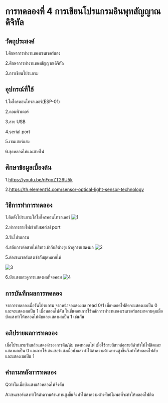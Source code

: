 # การทดลองที่ 4 การเขียนโปรแกรมอินพุทสัญญาณดิจิทัล

## วัตถุประสงค์
1.ศึกษาการทำงานของเซนเซอร์แสง

2.ศึกษาการทำงานของสัญญาณดิจิทัล 

3.การเขียนโปรแกรม

## อุปกรณ์ที่ใช้
1.ไมโครคอนโทรลเลอร์(ESP-01)

2.คอมพิวเตอร์

3.สาย USB

4.serial port

5.เซนเซอร์แสง

6.ชุดหลอดไฟและสายไฟ

## ศึกษาข้อมูลเบื้องต้น
1.https://youtu.be/nFqoZT26U5k

2.https://th.element14.com/sensor-optical-light-sensor-technology

## วิธีการทำการทดลอง
1.ติดตั้งโปรแกรมใส่ไมโครคอนโทรลเลอร์
![1](https://user-images.githubusercontent.com/80879309/112285421-e34ac300-8cbc-11eb-9e40-a6434706fa9f.jpg)

2.ทำการสายไฟเข้ากับserial port

3.รันโปรแกรม

4.สลับการต่อสายไฟสีขาวเข้ากับสีต่างๆแล้วดูการแสดงผล
![2](https://user-images.githubusercontent.com/80879309/112285506-f78ec000-8cbc-11eb-9726-fd6f4bd181dc.jpg)

5.ต่อเซนเซอร์แสงเข้ากับชุดหลายไฟ

![3](https://user-images.githubusercontent.com/80879309/112285492-f3fb3900-8cbc-11eb-8dc9-f64096edd41f.jpg)

6.บังแสงและดูการแสดงผลที่จอคอม
![4](https://user-images.githubusercontent.com/80879309/112285477-f1004880-8cbc-11eb-91f5-74fff6aac5ee.jpg)

## การบันทึกผลการทดลอง
จากการทดลองเมื่อรันโปรแกรม จากหน้าจอแสดงผล read 0/1 เมื่อหลอดไฟติดจะแสดงผลเป็น 0 และจะแสดงผลเป็น 1 เมื่อหลอดไฟดับ ในขั้นตอนการใช้หลักการทำงานของเซนเซอร์แสงมาควบคุมเมื่อบังแสงทำให้หลอดไฟดับและแสดงผลเป็น 1 เช่นกัน

## อภิปรายผลการทดลอง
เมื่อโปรแกรมรันแล้วแสดงค่าของการติด/ดับ ของหลอดไฟ เมื่อใช้สายสีขาวต่อสายสีดำทำให้ไฟติดและแสดงผลเป็น 0 และการใช้เซนเซอร์แสงเมื่อบังแสงทำให้ค่าความต้านทานสูงขึ้นจึงทำให้หลอดไฟดับและแสดงผลเป็น 1

## คำถามหลังการทดลอง
Q:ทำไมเมื่อบังแสงแล้วหลอดไฟจึงดับ

A:เซนเซอร์แสงทำให้ค่าความต้านทานสูงขึ้นจึงทำให้ค่าความต่างศักย์ไม่พอที่จะทำให้หลอดไฟติด

